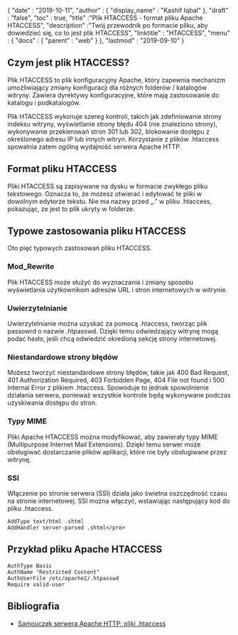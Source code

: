 {
  "date" : "2019-10-11",
  "author" : {
    "display_name" : "Kashif Iqbal"
},
  "draft" : "false",
  "toc" : true,
  "title" :"Plik HTACCESS - format pliku Apache HTACCESS",
  "description" :"Twój przewodnik po formacie pliku, aby dowiedzieć się, co to jest plik HTACCESS",
  "linktitle" : "HTACCESS",
  "menu" : {
    "docs" : {
      "parent" : "web"
}
},
  "lastmod" : "2019-09-10"
}

## Czym jest plik HTACCESS?

Plik HTACCESS to plik konfiguracyjny Apache, który zapewnia mechanizm umożliwiający zmiany konfiguracji dla różnych folderów / katalogów witryny. Zawiera dyrektywy konfiguracyjne, które mają zastosowanie do katalogu i podkatalogów.

Plik HTACCESS wykonuje szereg kontroli, takich jak zdefiniowanie strony indeksu witryny, wyświetlanie strony błędu 404 (nie znaleziono strony), wykonywanie przekierowań stron 301 lub 302, blokowanie dostępu z określonego adresu IP lub innych witryn. Korzystanie z plików .htaccess spowalnia zatem ogólną wydajność serwera Apache HTTP.

## Format pliku HTACCESS

Pliki HTACCESS są zapisywane na dysku w formacie zwykłego pliku tekstowego. Oznacza to, że możesz otwierać i edytować te pliki w dowolnym edytorze tekstu. Nie ma nazwy przed „.” w pliku .htaccess, pokazując, że jest to plik ukryty w folderze.

## Typowe zastosowania pliku HTACCESS

Oto pięć typowych zastosowań pliku HTACCESS.

### Mod_Rewrite

Plik HTACCESS może służyć do wyznaczania i zmiany sposobu wyświetlania użytkownikom adresów URL i stron internetowych w witrynie.

### Uwierzytelnianie

Uwierzytelnianie można uzyskać za pomocą .htaccess, tworząc plik passowrd o nazwie .htpasswd. Dzięki temu odwiedzający witrynę mogą podać hasło, jeśli chcą odwiedzić określoną sekcję strony internetowej.

### Niestandardowe strony błędów

Możesz tworzyć niestandardowe strony błędów, takie jak 400 Bad Request, 401 Authorization Required, 403 Forbidden Page, 404 File not found i 500 Internal Error z plikiem .htaccess. Spowoduje to jednak spowolnienie działania serwera, ponieważ wszystkie kontrole będą wykonywane podczas uzyskiwania dostępu do stron.

### Typy MIME

Pliki Apache HTACCESS można modyfikować, aby zawierały typy MIME (Multipurpose Internet Mail Extensions). Dzięki temu serwer może obsługiwać dostarczanie plików aplikacji, które nie były obsługiwane przez witrynę.

### SSI

Włączenie po stronie serwera (SSI) działa jako świetna oszczędność czasu na stronie internetowej. SSI można włączyć, wstawiając następujący kod do pliku .htaccess.

```
AddType text/html .shtml
AddHandler server-parsed .shtml</pre>
```

## Przykład pliku Apache HTACCESS

```
AuthType Basic
AuthName "Restricted Content"
AuthUserFile /etc/apache2/.htpasswd
Require valid-user
```

## Bibliografia

* [Samouczek serwera Apache HTTP: pliki .htaccess](https://httpd.apache.org/docs/current/howto/htaccess.html)

